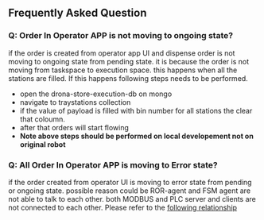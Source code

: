 ## Frequently Asked Question

### Q: Order In Operator APP is not moving to ongoing state?


if the order is created from operator app UI and dispense order is not moving to ongoing state from pending state. it is because the order is not moving from taskspace to execution space. this happens when all the stations are filled. If this happens following steps needs to be performed.
 
- open the drona-store-execution-db on mongo 
- navigate to traystations collection
- if the value of payload is filled with bin number for all stations the clear that coloumn.
- after that orders will start flowing
- <b>Note above steps should be performed on local developement not on original robot </b>


### Q: All Order In Operator APP is moving to Error state?

if the order created from operator UI is moving to error state from pending or ongoing state. possible reason could be ROR-agent and FSM agent are not able to talk to each other. both MODBUS and PLC server and clients are not connected to each other.
Please refer to the [following relationship](../agents/ror_agent.md)